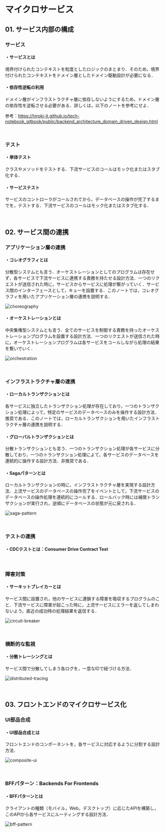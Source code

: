 # マイクロサービス

## 01. サービス内部の構成

### サービス

#### ・サービスとは

境界付けられたコンテキストを粒度としたロジックのまとまり．そのため，境界付けられたコンテキストをドメイン層としたドメイン駆動設計が必要になる．

#### ・依存性逆転の利用

ドメイン層がインフラストラクチャ層に依存しないようにするため，ドメイン層の依存性を逆転させる必要がある．詳しくは，以下のノートを参考にせよ．

参考：https://hiroki-it.github.io/tech-notebook_gitbook/public/backend_architecture_domain_driven_design.html

<br>

### テスト

#### ・単体テスト

クラスやメソッドをテストする．下流サービスのコールはモック化またはスタブ化する．

#### ・サービステスト

サービスのコントローラがコールされてから，データベースの操作が完了するまでを，テストする．下流サービスのコールはモック化またはスタブ化する．

<br>

## 02. サービス間の連携

### アプリケーション層の連携

#### ・コレオグラフィとは

分散型システムとも言う．オーケストレーションとしてのプログラムは存在せず，各サービスで下流サービスに連携する責務を持たせる設計方法．一つのリクエストが送信された時に，サービスからサービスに処理が繋がっていく．サービス間のインターフェースとして，キューを設置する．このノートでは，コレオグラフィを用いたアプリケーション層の連携を説明する．

![choreography](https://raw.githubusercontent.com/Hiroki-IT/tech-notebook/master/images/choreography.png)

#### ・オーケストレーションとは

中央集権型システムとも言う．全てのサービスを制御する責務を持ったオーケストレーションプログラムを設置する設計方法．一つのリクエストが送信された時に，オーケストレーションプログラムは各サービスをコールしながら処理の結果を繋いでいく．

![orchestration](https://raw.githubusercontent.com/Hiroki-IT/tech-notebook/master/images/orchestration.png)

<br>

### インフラストラクチャ層の連携

#### ・ローカルトランザクションとは

各サービスに独立したトランザクション処理が存在しており，一つのトランザクション処理によって，特定のサービスのデータベースのみを操作する設計方法．推奨である．このノートでは，ローカルトランザクションを用いたインフラストラクチャ層の連携を説明する．

#### ・グローバルトランザクションとは

分散トランザクションとも言う．一つのトランザクション処理が各サービスに分散しており，一つのトランザクション処理によて，各サービスのデータベースを連続的に操作する設計方法．非推奨である．

#### ・Sagaパターンとは

ローカルトランザクションの時に，インフラストラクチャ層を実現する設計方法．上流サービスのデータベースの操作完了をイベントとして，下流サービスのデータベースの操作処理を連続的にコールする．ロールバック時には補償トランザクションが実行され，逆順にデータベースの状態が元に戻される．

![saga-pattern](https://raw.githubusercontent.com/Hiroki-IT/tech-notebook/master/images/saga-pattern.png)

<br>

### テストの連携

#### ・CDCテストとは：Consumer Drive Contract Test

<br>

### 障害対策

#### ・サーキットブレイカーとは

サービス間に設置され，他のサービスに連鎖する障害を吸収するプログラムのこと．下流サービスに障害が起こった時に，上流サービスにエラーを返してしまわないよう，直近の成功時の処理結果を返信する．

![circuit-breaker](https://raw.githubusercontent.com/Hiroki-IT/tech-notebook/master/images/circuit-breaker.png)

<br>

### 横断的な監視

#### ・分散トレーシングとは

サービス間で分散してしまう各ログを，一意なIDで紐づける方法．

![distributed-tracing](https://raw.githubusercontent.com/Hiroki-IT/tech-notebook/master/images/distributed-tracing.png)

<br>

## 03. フロントエンドのマイクロサービス化

### UI部品合成

#### ・UI部品合成とは

フロントエンドのコンポーネントを，各サービスに対応するように分割する設計方法．

![composite-ui](https://raw.githubusercontent.com/Hiroki-IT/tech-notebook/master/images/composite-ui.png)

<br>

### BFFパターン：Backends  For Frontends

#### ・BFFパターンとは

クライアントの種類（モバイル，Web，デスクトップ）に応じたAPIを構築し，このAPIから各サービスにルーティングする設計方法．

![bff-pattern](https://raw.githubusercontent.com/Hiroki-IT/tech-notebook/master/images/bff-pattern.png)